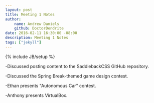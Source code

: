 ```yaml
---
layout: post
title: Meeting 1 Notes
author:
    name: Andrew Daniels
    github: DoctorDendrite
date: 2016-02-11 16:30:00 -08:00
description: Meeting 1 Notes
tags: ["jekyll"]
---
```

{% include JB/setup %}

-Discussed posting content to the SaddlebackCSS GitHub repository.

-Discussed the Spring Break-themed game design contest.

-Ethan presents "Autonomous Car" contest.

-Anthony presents VirtualBox.